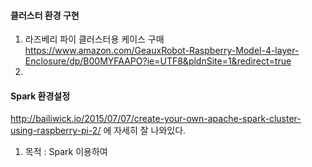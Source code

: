#### 클러스터 환경 구현
1. 라즈베리 파이 클러스터용 케이스 구매
https://www.amazon.com/GeauxRobot-Raspberry-Model-4-layer-Enclosure/dp/B00MYFAAPO?ie=UTF8&pldnSite=1&redirect=true 
2. 



#### Spark 환경설정
http://bailiwick.io/2015/07/07/create-your-own-apache-spark-cluster-using-raspberry-pi-2/ 에 자세히 잘 나와있다.
1. 목적 : Spark 이용하여 
